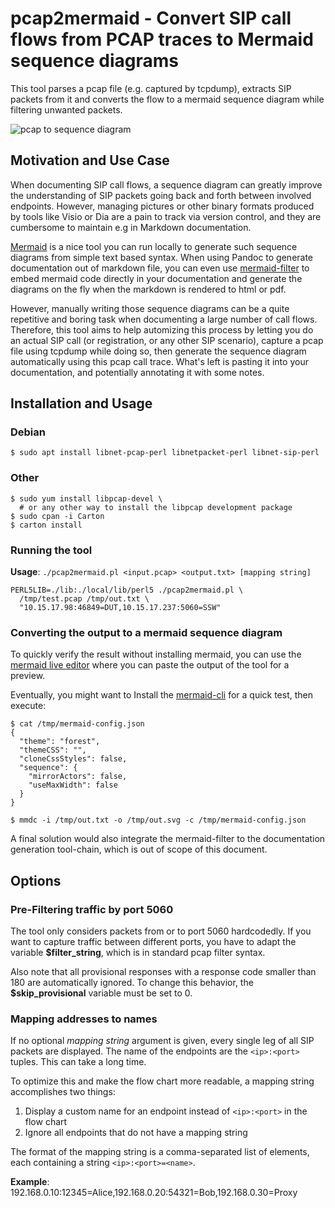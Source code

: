 # pcap2mermaid - Convert SIP call flows from PCAP traces to Mermaid sequence diagrams

This tool parses a pcap file (e.g. captured by tcpdump), extracts SIP
packets from it and converts the flow to a mermaid sequence diagram
while filtering unwanted packets.

![pcap to sequence
diagram](https://github.com/agranig/pcap2mermaid/raw/master/doc/pcap-to-seqdia.png
"PCAP to Mermaid sequence diagram")

## Motivation and Use Case

When documenting SIP call flows, a sequence diagram can greatly improve
the understanding of SIP packets going back and forth between involved
endpoints.  However, managing pictures or other binary formats produced
by tools like Visio or Dia are a pain to track via version control, and
they are cumbersome to maintain e.g in Markdown documentation.

[Mermaid](https://mermaidjs.github.io/) is a nice tool you can run
locally to generate such sequence diagrams from simple text based
syntax. When using Pandoc to generate documentation out of markdown
file, you can even use
[mermaid-filter](https://github.com/raghur/mermaid-filter) to embed
mermaid code directly in your documentation and generate the diagrams on
the fly when the markdown is rendered to html or pdf.

However, manually writing those sequence diagrams can be a quite
repetitive and boring task when documenting a large number of call
flows.  Therefore, this tool aims to help automizing this process by
letting you do an actual SIP call (or registration, or any other SIP
scenario), capture a pcap file using tcpdump while doing so, then
generate the sequence diagram automatically using this pcap call trace.
What's left is pasting it into your documentation, and potentially
annotating it with some notes.

## Installation and Usage

### Debian

```
$ sudo apt install libnet-pcap-perl libnetpacket-perl libnet-sip-perl
```

### Other

```
$ sudo yum install libpcap-devel \
  # or any other way to install the libpcap development package
$ sudo cpan -i Carton
$ carton install
```

### Running the tool

__Usage__: `./pcap2mermaid.pl <input.pcap> <output.txt> [mapping string]`

```
PERL5LIB=./lib:./local/lib/perl5 ./pcap2mermaid.pl \
  /tmp/test.pcap /tmp/out.txt \
  "10.15.17.98:46849=DUT,10.15.17.237:5060=SSW"
```

### Converting the output to a mermaid sequence diagram

To quickly verify the result without installing mermaid, you can use the
[mermaid live editor](https://mermaidjs.github.io/mermaid-live-editor)
where you can paste the output of the tool for a preview.

Eventually, you might want to Install the
[mermaid-cli](https://github.com/mermaidjs/mermaid.cli) for a quick
test, then execute:

```
$ cat /tmp/mermaid-config.json 
{
  "theme": "forest",
  "themeCSS": "",
  "cloneCssStyles": false,
  "sequence": {
    "mirrorActors": false,
    "useMaxWidth": false
  }
}

$ mmdc -i /tmp/out.txt -o /tmp/out.svg -c /tmp/mermaid-config.json
```

A final solution would also integrate the mermaid-filter to the
documentation generation tool-chain, which is out of scope of this
document.

## Options

### Pre-Filtering traffic by port 5060

The tool only considers packets from or to port 5060 hardcodedly. If you
want to capture traffic between different ports, you have to adapt the
variable **$filter_string**, which is in standard pcap filter syntax.

Also note that all provisional responses with a response code smaller
than 180 are automatically ignored. To change this behavior, the
**$skip_provisional** variable must be set to 0.

### Mapping addresses to names

If no optional _mapping string_ argument is given, every single leg of
all SIP packets are displayed. The name of the endpoints are the
`<ip>:<port>` tuples.  This can take a long time.

To optimize this and make the flow chart more readable, a mapping string
accomplishes two things:

1. Display a custom name for an endpoint instead of `<ip>:<port>` in the
   flow chart
2. Ignore all endpoints that do not have a mapping string

The format of the mapping string is a comma-separated list of elements,
each containing a string `<ip>:<port>=<name>`.

__Example__: 192.168.0.10:12345=Alice,192.168.0.20:54321=Bob,192.168.0.30=Proxy
